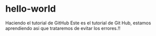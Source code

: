 # hello-world
Haciendo el tutorial de GitHub
Este es el tutorial de Git Hub, estamos aprendiendo asi que
trataremos de evitar los errores.!!
